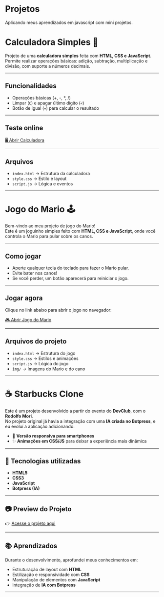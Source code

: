 # Projetos
Aplicando meus aprendizados em javascript com mini projetos.

# Calculadora Simples 🧮

Projeto de uma **calculadora simples** feita com **HTML, CSS e JavaScript**.  
Permite realizar operações básicas: adição, subtração, multiplicação e divisão, com suporte a números decimais.

---

## Funcionalidades
- Operações básicas (+, -, *, /)  
- Limpar (`C`) e apagar último dígito (`<`)  
- Botão de igual (`=`) para calcular o resultado  

---

## Teste online
[🖥️ Abrir Calculadora](https://ketellylhais.github.io/Projetos/p01/)

---

## Arquivos
- `index.html` → Estrutura da calculadora  
- `style.css` → Estilo e layout  
- `script.js` → Lógica e eventos  

---

# Jogo do Mario 🕹️

Bem-vindo ao meu projeto de jogo do Mario!  
Este é um joguinho simples feito com **HTML, CSS e JavaScript**, onde você controla o Mario para pular sobre os canos.  

---

## Como jogar
- Aperte qualquer tecla do teclado para fazer o Mario pular.  
- Evite bater nos canos!  
- Se você perder, um botão aparecerá para reiniciar o jogo.  

---

## Jogar agora
Clique no link abaixo para abrir o jogo no navegador:

[🎮 Abrir Jogo do Mario](https://ketellylhais.github.io/Projetos/jogoMario/)

---

## Arquivos do projeto
- `index.html` → Estrutura do jogo  
- `style.css` → Estilos e animações  
- `script.js` → Lógica do jogo  
- `img/` → Imagens do Mario e do cano
 ---

# ☕ Starbucks Clone

Este é um projeto desenvolvido a partir do evento do **DevClub**, com o **Rodolfo Mori**.  
No projeto original já havia a integração com uma **IA criada no Botpress**, e eu evoluí a aplicação adicionando:

- 📱 **Versão responsiva para smartphones**  
- ✨ **Animações em CSS/JS** para deixar a experiência mais dinâmica  

---

## 🚀 Tecnologias utilizadas
- **HTML5**
- **CSS3**
- **JavaScript**
- **Botpress (IA)**

---

## 📷 Preview do Projeto
👉 [Acesse o projeto aqui](https://ketellylhais.github.io/Projetos/starbucks/)

---

## 📚 Aprendizados
Durante o desenvolvimento, aprofundei meus conhecimentos em:
- Estruturação de layout com **HTML**
- Estilização e responsividade com **CSS**
- Manipulação de elementos com **JavaScript**
- Integração de **IA com Botpress**

---

